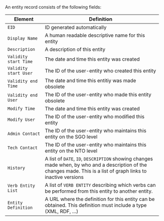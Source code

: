 An entity record consists of the following fields:

Element | Definition
-------- | ---------
`EID` | ID generated automatically
`Display Name` | A human readable descriptive name for this entity
`Description` | A description of this entity
`Validity start Time` | The date and time this entity was created
`Validity start User` | The ID of the user-entity who created this entity
`Validity end Time` | The date and time this entitiy was made obsolete
`Validity end User` | The ID of the user-entity who made this entity obsolete
`Modify Time` | The date and time this entity was created
`Modify User` | The ID of the user-entity who modified this entity
`Admin Contact` | The ID of the user-entity who maintains this entity on the SGO level
`Tech Contact` | The ID of the user-entity who maintains this entity on the NTO level
`History` | A list of `DATE`, `ID`, `DESCRIPTION` showing changes made when, by who and a description of the changes made. This is a list of  graph links to inactive versions 
`Verb Entity List` | A list of `VERB ENTITY` describing which verbs can be performed from this entity to another entity. 
`Entity Definition` | A URL where the definition for this entity can be obtained. This definition must include a type (XML, RDF, …)
